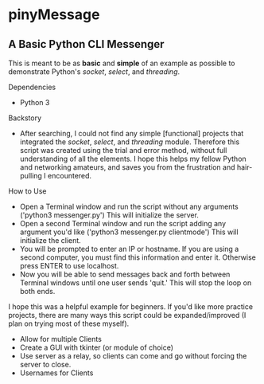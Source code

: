 pinyMessage
========

A Basic Python CLI Messenger
--------

This is meant to be as **basic** and **simple** of an example as possible to demonstrate Python's *socket*, *select*, and *threading*.

Dependencies

 - Python 3

Backstory

 - After searching, I could not find any simple [functional] projects that integrated the *socket*, *select*, and *threading* module.  Therefore this script was created using the trial and error method, without full understanding of all the elements.  I hope this helps my fellow Python and networking amateurs, and saves you from the frustration and hair-pulling I encountered.


How to Use

 - Open a Terminal window and run the script without any arguments ('python3 messenger.py')  This will initialize the server.
 - Open a second Terminal window and run the script adding any argument you'd like ('python3 messenger.py clientmode')  This will initialize the client.
 - You will be prompted to enter an IP or hostname.  If you are using a second computer, you must find this information and enter it.  Otherwise press ENTER to use localhost.
 - Now you will be able to send messages back and forth between Terminal windows until one user sends 'quit.' This will stop the loop on both ends.


I hope this was a helpful example for beginners.  If you'd like more practice projects, there are many ways this script could be expanded/improved (I plan on trying most of these myself).

 - Allow for multiple Clients
 - Create a GUI with tkinter (or module of choice)
 - Use server as a relay, so clients can come and go without forcing the server to close.
 - Usernames for Clients
